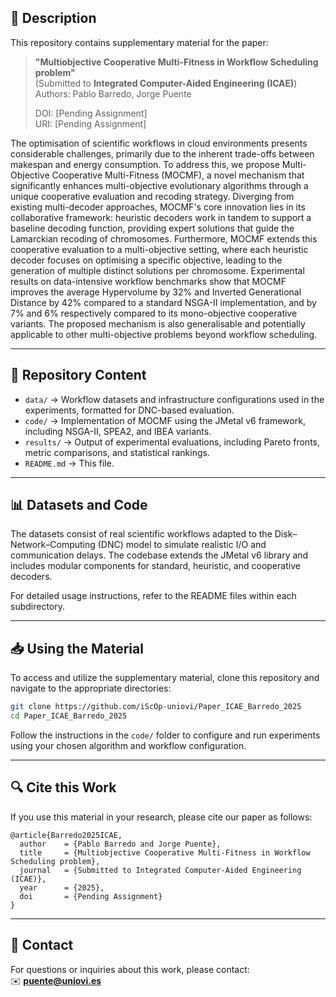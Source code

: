 
## 📄 Description
This repository contains supplementary material for the paper:

> **"Multiobjective Cooperative Multi-Fitness in Workflow Scheduling problem"**  
> (Submitted to **Integrated Computer-Aided Engineering (ICAE)**)  
> Authors: Pablo Barredo, Jorge Puente  
>
> DOI: [Pending Assignment]  
> URI: [Pending Assignment]

The optimisation of scientific workflows in cloud environments presents considerable challenges, primarily due to the inherent trade-offs between makespan and energy consumption. To address this, we propose Multi-Objective Cooperative Multi-Fitness (MOCMF), a novel mechanism that significantly enhances multi-objective evolutionary algorithms through a unique cooperative evaluation and recoding strategy. Diverging from existing multi-decoder approaches, MOCMF's core innovation lies in its collaborative framework: heuristic decoders work in tandem to support a baseline decoding function, providing expert solutions that guide the Lamarckian recoding of chromosomes. Furthermore, MOCMF extends this cooperative evaluation to a multi-objective setting, where each heuristic decoder focuses on optimising a specific objective, leading to the generation of multiple distinct solutions per chromosome. 
Experimental results on data-intensive workflow benchmarks show that MOCMF improves the average Hypervolume by 32% and Inverted Generational Distance by 42% compared to a standard NSGA-II implementation, and by 7% and 6% respectively compared to its mono-objective cooperative variants. The proposed mechanism is also generalisable and potentially applicable to other multi-objective problems beyond workflow scheduling.

---

## 📂 Repository Content

- `data/` → Workflow datasets and infrastructure configurations used in the experiments, formatted for DNC-based evaluation.
- `code/` → Implementation of MOCMF using the JMetal v6 framework, including NSGA-II, SPEA2, and IBEA variants.
- `results/` → Output of experimental evaluations, including Pareto fronts, metric comparisons, and statistical rankings.
- `README.md` → This file.

---

## 📊 Datasets and Code

The datasets consist of real scientific workflows adapted to the Disk–Network–Computing (DNC) model to simulate realistic I/O and communication delays. The codebase extends the JMetal v6 library and includes modular components for standard, heuristic, and cooperative decoders.

For detailed usage instructions, refer to the README files within each subdirectory.

---

## 📥 Using the Material

To access and utilize the supplementary material, clone this repository and navigate to the appropriate directories:

```bash
git clone https://github.com/iScOp-uniovi/Paper_ICAE_Barredo_2025
cd Paper_ICAE_Barredo_2025
```

Follow the instructions in the `code/` folder to configure and run experiments using your chosen algorithm and workflow configuration.

---

## 🔍 Cite this Work

If you use this material in your research, please cite our paper as follows:

```
@article{Barredo2025ICAE,
  author    = {Pablo Barredo and Jorge Puente},
  title     = {Multiobjective Cooperative Multi-Fitness in Workflow Scheduling problem},
  journal   = {Submitted to Integrated Computer-Aided Engineering (ICAE)},
  year      = {2025},
  doi       = {Pending Assignment}
}
```

---

## 📧 Contact
For questions or inquiries about this work, please contact:  
✉️ **[puente@uniovi.es](mailto:puente@uniovi.es)**
